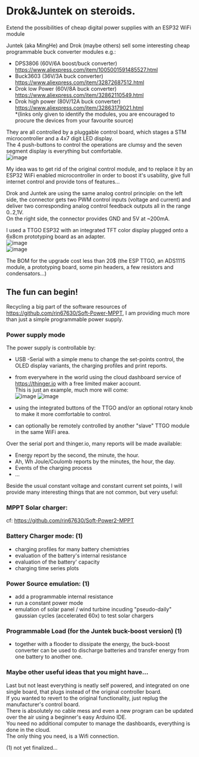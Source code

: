 # Drok&Juntek on steroids.
Extend the possibilities of cheap digital power supplies with an ESP32 WiFi module

Juntek (aka MingHe) and Drok (maybe others) sell some interesting cheap programmable buck converter modules e.g.:
- DPS3806         (60V/6A boost/buck converter) https://www.aliexpress.com/item/1005001591485527.html
- Buck3603        (36V/3A buck converter) https://www.aliexpress.com/item/32872687512.html
- Drok low Power  (60V/8A buck converter) https://www.aliexpress.com/item/32862110549.html
- Drok high power (80V/12A buck converter) https://www.aliexpress.com/item/32863179021.html  
*(links only given to identify the modules, you are encouraged to procure the devices from your favourite source)  

They are all controlled by a pluggable control board, which stages a STM microcontroller and a 4x7 digit LED display.  
The 4 push-buttons to control the operations are clumsy and the seven segment display is everything but comfortable.  
![image](https://user-images.githubusercontent.com/14197155/124734018-08360f80-df15-11eb-9a24-05381d302f41.png)


My idea was to get rid of the original control module, and to replace it by an ESP32 WiFi enabled microcontroller in order to boost it's usability,
give full internet control and provide tons of features... 

Drok and Juntek are using the same analog control principle:  on the left side, the connector gets two PWM control inputs (voltage and current) and deliver two corresponding analog control feedback outputs all in the range 0..2,1V.  
On the right side, the connector provides GND and 5V at ~200mA.  

I used a TTGO ESP32 with an integrated TFT color display plugged onto a 6x8cm prototyping board as an adapter.  
![image](https://user-images.githubusercontent.com/14197155/114783655-54d8d700-9d7a-11eb-900d-9af7a66a8807.png)  
![image](https://user-images.githubusercontent.com/14197155/124740190-d7f16f80-df1a-11eb-9e05-a38282b05a60.png)  

The BOM for the upgrade cost less than 20$ (the ESP TTGO, an ADS1115 module, a prototyping board, some pin headers, a few resistors and condensators...)  

## The fun can begin!
Recycling a big part of the software resources of https://github.com/rin67630/Soft-Power-MPPT, I am providing much more than just a simple programmable power supply.

### Power supply mode
The power supply is controllable by:   
- USB -Serial with a simple menu to change the set-points control, the OLED display variants, the charging profiles and print reports.  
- from everywhere in the world using the cloud dashboard service of https://thinger.io with a free limited maker account.  
This is just an example, much more will come:  
![image](https://user-images.githubusercontent.com/14197155/121425793-16732900-c973-11eb-972a-bc29875c6cbc.png)
![image](https://user-images.githubusercontent.com/14197155/121425599-e1ff6d00-c972-11eb-9692-d7096f89d966.png)
 
- using the integrated buttons of the TTGO and/or an optional rotary knob to make it more comfortable to control.  
- can optionally be remotely controlled by another "slave" TTGO module in the same WiFi area.

Over the serial port and thinger.io, many reports will be made available:  
- Energy report by the second, the minute, the hour.
- Ah, Wh Joule/Coulomb reports by the minutes, the hour, the day.
- Events of the charging process
- ...  

Beside the usual constant voltage and constant current set points, I will provide many interesting things that are not common, but very useful:

### MPPT Solar charger:
cf: https://github.com/rin67630/Soft-Power2-MPPT

### Battery Charger mode: (1)  
- charging profiles for many battery chemistries
- evaluation of the battery's internal resistance
- evaluation of the battery' capacity
- charging time series plots

### Power Source emulation: (1)  
- add a programmable internal resistance
- run a constant power mode
- emulation of solar panel / wind turbine incuding "pseudo-daily" gaussian cycles (accelerated 60x) to test solar chargers

### Programmable Load (for the Juntek buck-boost version) (1)  
- together with a flooder to dissipate the energy, the buck-boost converter can be used to discharge batteries and transfer energy from one battery to another one.  

### Maybe other useful ideas that you might have...

Last but not least everything is neatly self powered, and integrated on one single board, that plugs instead of the original controller board.  
If you wanted to revert to the original functionality, just replug the manufacturer's control board.  
There is absolutely no cable mess and even a new program can be updated over the air using a beginner's easy Arduino IDE.  
You need no additional computer to manage the dashboards, everything is done in the cloud.  
The only thing you need, is a Wifi connection.  

(1) not yet finalized...
